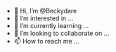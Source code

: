 - 👋 Hi, I’m @Beckydare
- 👀 I’m interested in ...
- 🌱 I’m currently learning ...
- 💞️ I’m looking to collaborate on ...
- 📫 How to reach me ...

<!---
Beckydare/Beckydare is a ✨ special ✨ repository because its `README.md` (this file) appears on your GitHub profile.
You can click the Preview link to take a look at your changes.
--->
